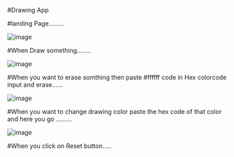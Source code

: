 #Drawing App

#landing Page.........

![image](https://user-images.githubusercontent.com/81670997/169639129-5cb35d07-e773-4c7a-9e57-7d021833ccaf.png)

#When Draw something........

![image](https://user-images.githubusercontent.com/81670997/169639188-1836f4b2-753f-4167-b53c-4ee54a766f46.png)

#When you want to erase somthing then paste #ffffff code in Hex colorcode input and erase......

![image](https://user-images.githubusercontent.com/81670997/169639250-8b1c723a-48a8-43de-985f-f0a621730e1a.png)

#When you want to change drawing color paste the hex code of that color and here you go .........

![image](https://user-images.githubusercontent.com/81670997/169639672-e224b9d1-8af6-450a-8bbf-b1e59052ceaf.png)

#When you click on Reset button.....
